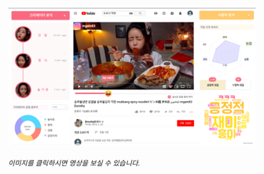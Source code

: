[![video](../../Images/계획UI.png)](https://www.youtube.com/watch?v=zeKOWCL5yvU)
###### 이미지를 클릭하시면 영상을 보실 수 있습니다.
